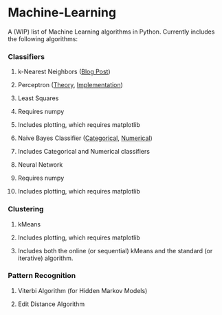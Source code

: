 # Machine-Learning

A (WIP) list of Machine Learning algorithms in Python. Currently includes the following algorithms:

### Classifiers

1. k-Nearest Neighbors ([Blog Post](https://algorithmsandstuff.wordpress.com/2016/12/25/k-nearest-neighbors/))
 
2. Perceptron ([Theory](https://algorithmsandstuff.wordpress.com/2017/01/05/perceptron-theory/), [Implementation](https://algorithmsandstuff.wordpress.com/2017/02/05/perceptron-implementation/))
 
3. Least Squares
 
  1. Requires numpy
  
  2. Includes plotting, which requires matplotlib

4. Naive Bayes Classifier ([Categorical](https://algorithmsandstuff.wordpress.com/2016/12/09/naive-categorical-bayes-classifier-intro/), [Numerical](https://algorithmsandstuff.wordpress.com/2016/12/17/naive-numerical-bayes-classifier-introduction/))
  
  1. Includes Categorical and Numerical classifiers

5. Neural Network
 
  1. Requires numpy
  
  2. Includes plotting, which requires matplotlib

### Clustering

1. kMeans
  
  1. Includes plotting, which requires matplotlib
  
  2. Includes both the online (or sequential) kMeans and the standard (or iterative) algorithm.

### Pattern Recognition

1. Viterbi Algorithm (for Hidden Markov Models)

2. Edit Distance Algorithm

